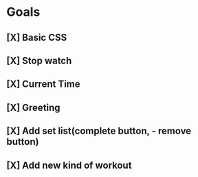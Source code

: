 # Goals

## [X] Basic CSS
## [X] Stop watch
## [X] Current Time
## [X] Greeting
## [X] Add set list(complete button, - remove button)
## [X] Add new kind of workout
